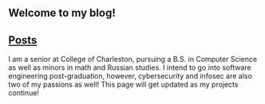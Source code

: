 ## Welcome to my blog!

## [Posts](https://jellwood.github.io/Jellwood.github-io/docs/posts)

I am a senior at College of Charleston, pursuing a B.S. in Computer Science
as well as minors in math and Russian studies. I intend to go into software
engineering post-graduation, however, cybersecurity and infosec are also
two of my passions as well! This page will get updated as my projects continue!